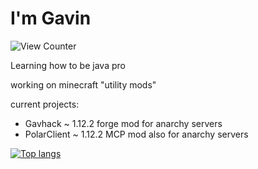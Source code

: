 # I'm Gavin
<img src="https://komarev.com/ghpvc/?username=gav06&style=flat-square" alt="View Counter"/>

Learning how to be java pro

working on minecraft "utility mods"

current projects:

- Gavhack ~ 1.12.2 forge mod for anarchy servers
- PolarClient ~ 1.12.2 MCP mod also for anarchy servers

[![Top langs](https://github-readme-stats.vercel.app/api/top-langs/?username=Gav06&theme=midnight-purple)](https://github.com/anuraghazra/github-readme-stats)
